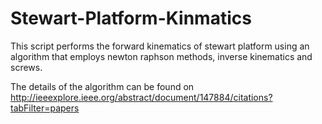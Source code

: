 # Stewart-Platform-Kinmatics

This script performs the forward kinematics of stewart platform using an
algorithm that employs newton raphson methods, inverse kinematics and screws.

The details of the algorithm can be found on 
http://ieeexplore.ieee.org/abstract/document/147884/citations?tabFilter=papers
